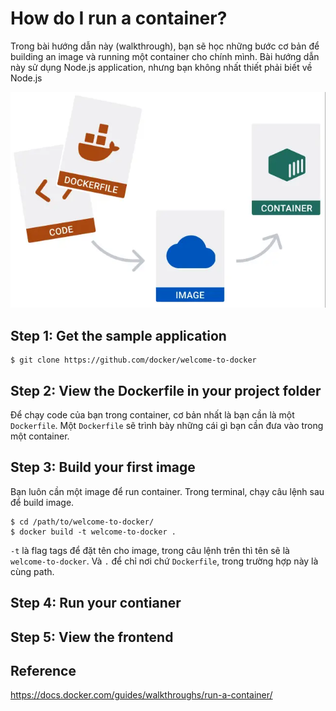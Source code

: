 # How do I run a container?

Trong bài hướng dẫn này (walkthrough), bạn sẽ học những bước cơ bản để building an image và running một container cho chính mình. Bài hướng dẫn này sử dụng Node.js application, nhưng bạn không nhất thiết phải biết về Node.js

![How do i run a container](../../images/how-do-i-run-a-container.bmp)

## Step 1: Get the sample application

```git
$ git clone https://github.com/docker/welcome-to-docker
```

## Step 2: View the Dockerfile in your project folder

Để chạy code của bạn trong container, cơ bản nhất là bạn cần là một `Dockerfile`. Một `Dockerfile` sẽ trình bày những cái gì bạn cần đưa vào trong một container.

## Step 3: Build your first image

Bạn luôn cần một image để run container. Trong terminal, chạy câu lệnh sau để build image.

```shell
$ cd /path/to/welcome-to-docker/
$ docker build -t welcome-to-docker .
```
`-t` là flag tags để đặt tên cho image, trong câu lệnh trên thì tên sẽ là `welcome-to-docker`. Và `.` để chỉ nơi chứ `Dockerfile`, trong trường hợp này là cùng path.

## Step 4: Run your contianer

## Step 5: View the frontend


## Reference

https://docs.docker.com/guides/walkthroughs/run-a-container/